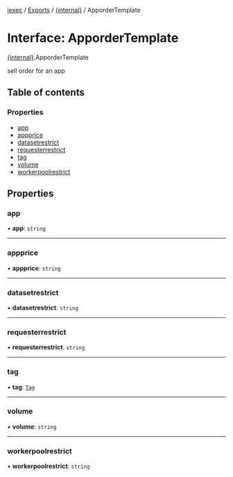 [iexec](../README.md) / [Exports](../modules.md) / [{internal}](../modules/internal_.md) / ApporderTemplate

# Interface: ApporderTemplate

[{internal}](../modules/internal_.md).ApporderTemplate

sell order for an app

## Table of contents

### Properties

- [app](internal_.ApporderTemplate.md#app)
- [appprice](internal_.ApporderTemplate.md#appprice)
- [datasetrestrict](internal_.ApporderTemplate.md#datasetrestrict)
- [requesterrestrict](internal_.ApporderTemplate.md#requesterrestrict)
- [tag](internal_.ApporderTemplate.md#tag)
- [volume](internal_.ApporderTemplate.md#volume)
- [workerpoolrestrict](internal_.ApporderTemplate.md#workerpoolrestrict)

## Properties

### app

• **app**: `string`

___

### appprice

• **appprice**: `string`

___

### datasetrestrict

• **datasetrestrict**: `string`

___

### requesterrestrict

• **requesterrestrict**: `string`

___

### tag

• **tag**: [`Tag`](../modules/internal_.md#tag)

___

### volume

• **volume**: `string`

___

### workerpoolrestrict

• **workerpoolrestrict**: `string`
